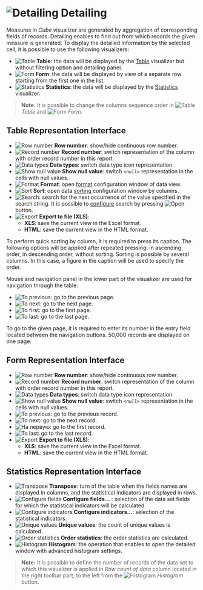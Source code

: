 # ![Detailing](../../images/icons/toolbar-controls/show-fast-viewer_default.svg) Detailing

Measures in *Cube* visualizer are generated by aggregation of corresponding fields of records. Detailing enables to find out from which records the given measure is generated. To display the detailed information by the selected cell, it is possible to use the following visualizers:

* ![Table](../../images/icons/cube/detailing/browse_default.svg) **Table**: the data will be displayed by the [Table](../table/README.md) visualizer but without filtering option and detailing panel.
* ![Form](../../images/icons/cube/detailing/form_default.svg) **Form**: the data will be displayed by view of a separate row starting from the first one in the list.
* ![Statistics](../../images/icons/cube/detailing/stat_default.svg) **Statistics**: the data will be displayed by the [Statistics](../statistics/README.md) visualizer.

> **Note:** It is possible to change the columns sequence order in ![Table](../../images/icons/cube/detailing/browse_default.svg) *Table* and ![Form](../../images/icons/cube/detailing/form_default.svg) *Form*.

## Table Representation Interface

* ![Row number](../../images/icons/toolbar-controls/grid-row-no_default.svg) **Row number**: show/hide continuous row number.
* ![Record number](../../images/icons/toolbar-controls/rec-no_default.svg) **Record number**: switch representation of the column with order record number in this report.
* ![Data types](../../images/icons/toolbar-controls/show-data-type_default.svg) **Data types**: switch data type icon representation.
* ![Show null value](../../images/icons/toolbar-controls/null-count_default.svg) **Show null value**: switch *`<null>`* representation in the cells with null values.
* ![Format](../../images/icons/toolbar-controls/format_default.svg) **Format**: open [format](../table/format.md) configuration window of data view.
* ![Sort](../../images/icons/toolbar-controls/sort-asc_default.svg) **Sort**: open data [sorting](../table/sorting.md) configuration window by columns.
* ![Search](../../images/icons/toolbar-controls/zoom_default.svg): search for the next occurrence of the value specified in the search string. It is possible to [configure](../table/search.md) search by pressing ![Open](../../images/icons/toolbar-controls/down_default.svg) button.
* ![Export](../../images/icons/toolbar-controls/export_default.svg) **Export to file (XLS)**:
   * **XLS**: save the current view in the Excel format.
   * **HTML**: save the current view in the HTML format.

To perform quick sorting by column, it is required to press its caption. The following options will be applied after repeated pressing: in ascending order, in descending order, without sorting. Sorting is possible by several columns. In this case, a figure in the caption will be used to specify the order.

Mouse and navigation panel in the lower part of the visualizer are used for navigation through the table:

* ![To previous](../../images/icons/toolbar-controls/prev_default.svg): go to the previous page.
* ![To next](../../images/icons/toolbar-controls/next_default.svg): go to the next page.
* ![To first](../../images/icons/toolbar-controls/first_default.svg): go to the first page.
* ![To last](../../images/icons/toolbar-controls/last_default.svg): go to the last page.

To go to the given page, it is required to enter its number in the entry field located between the navigation buttons. 50,000 records are displayed on one page.

## Form Representation Interface

* ![Row number](../../images/icons/toolbar-controls/grid-row-no_default.svg) **Row number**: show/hide continuous row number.
* ![Record number](../../images/icons/toolbar-controls/rec-no_default.svg) **Record number**: switch representation of the column with order record number in this report.
* ![Data types](../../images/icons/toolbar-controls/show-data-type_default.svg) **Data types**: switch data type icon representation.
* ![Show null value](../../images/icons/toolbar-controls/null-count_default.svg) **Show null value**: switch *`<null>`* representation in the cells with null values.
* ![To previous](../../images/icons/toolbar-controls/prev_default.svg): go to the previous record.
* ![To next](../../images/icons/toolbar-controls/next_default.svg): go to the next record.
* ![На первую](../../images/icons/toolbar-controls/first_default.svg): go to the first record.
* ![To last](../../images/icons/toolbar-controls/last_default.svg): go to the last record.
* ![Export](../../images/icons/toolbar-controls/export_default.svg) **Export to file (XLS)**:
   * **XLS**: save the current view in the Excel format.
   * **HTML**: save the current view in the HTML format.

## Statistics Representation Interface

* ![Transpose](../../images/icons/toolbar-controls/transform_default.svg) **Transpose**: turn of the table when the fields names are displayed in columns, and the statistical indicators are displayed in rows.
* ![Configure fields](../../images/icons/toolbar-controls/fields-list_default.svg) **Configure fields…** : selection of the data set fields for which the statistical indicators will be calculated.
* ![Configure indicators](../../images/icons/toolbar-controls/row-sum_default.svg) **Configure indicators…**: selection of the statistical indicators.
* ![Unique values](../../images/icons/toolbar-controls/execute_default.svg) **Unique values**: the count of unique values is calculated.
* ![Order statistics](../../images/icons/toolbar-controls/execute_default.svg) **Order statistics**: the order statistics are calculated.
* ![Histogram](../../images/icons/toolbar-controls/toggle-left-panel_default.svg) **Histogram**: the operation that enables to open the detailed window with advanced histogram settings.

> **Note:** It is possible to define the number of records of the data set to which this visualizer is applied in *Row count of data* column located in the right toolbar part, to the left from the ![Histogram](../../images/icons/toolbar-controls/toggle-left-panel_default.svg) *Histogram* button.